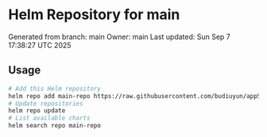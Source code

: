 # Helm Repository for main
Generated from branch: main
Owner: main
Last updated: Sun Sep  7 17:38:27 UTC 2025

## Usage
```bash
# Add this Helm repository
helm repo add main-repo https://raw.githubusercontent.com/budiuyun/appStore/helm-main/
# Update repositories
helm repo update
# List available charts
helm search repo main-repo
```
